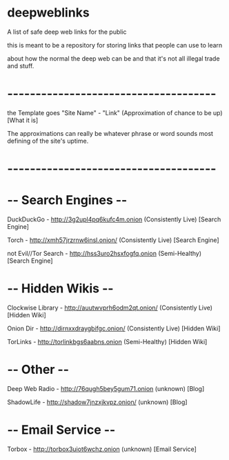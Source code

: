# deepweblinks
A list of safe deep web links for the public 

this is meant to be a repository for storing links that people can use to learn

about how the normal the deep web can be and that it's not all illegal trade and stuff.



# -------------------------------------

the Template goes "Site Name" - "Link" (Approximation of chance to be up) [What it is]

The approximations can really be whatever phrase or word sounds most defining of the site's uptime.

# -------------------------------------

# -- Search Engines --

DuckDuckGo - http://3g2upl4pq6kufc4m.onion  (Consistently Live) [Search Engine]

Torch - http://xmh57jrzrnw6insl.onion/  (Consistently Live) [Search Engine]

not Evil//Tor Search - http://hss3uro2hsxfogfq.onion    (Semi-Healthy) [Search Engine]
 
# -- Hidden Wikis --

Clockwise Library - http://auutwvprh6odm2qt.onion/  (Consistently Live) [Hidden Wiki]

Onion Dir - http://dirnxxdraygbifgc.onion/  (Consistently Live) [Hidden Wiki]

TorLinks - http://torlinkbgs6aabns.onion    (Semi-Healthy) [Hidden Wiki]
 
# -- Other --

Deep Web Radio - http://76qugh5bey5gum71.onion  (unknown) [Blog]

ShadowLife - http://shadow7jnzxjkvpz.onion/ (unknown) [Blog]
 
# -- Email Service --

Torbox - http://torbox3uiot6wchz.onion  (unknown) [Email Service]
